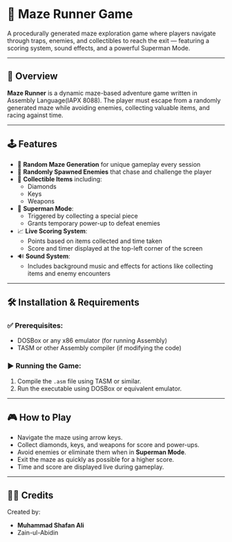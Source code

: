 # 🧩 Maze Runner Game

A procedurally generated maze exploration game where players navigate through traps, enemies, and collectibles to reach the exit — featuring a scoring system, sound effects, and a powerful Superman Mode.

---

## 🎯 Overview

**Maze Runner** is a dynamic maze-based adventure game written in Assembly Language(IAPX 8088). The player must escape from a randomly generated maze while avoiding enemies, collecting valuable items, and racing against time.

---

## 🕹️ Features

- 🔄 **Random Maze Generation** for unique gameplay every session
- 👾 **Randomly Spawned Enemies** that chase and challenge the player
- 💎 **Collectible Items** including:
  - Diamonds
  - Keys
  - Weapons
- 🦸 **Superman Mode**:
  - Triggered by collecting a special piece
  - Grants temporary power-up to defeat enemies
- 📈 **Live Scoring System**:
  - Points based on items collected and time taken
  - Score and timer displayed at the top-left corner of the screen
- 🔊 **Sound System**:
  - Includes background music and effects for actions like collecting items and enemy encounters

---

## 🛠️ Installation & Requirements

### ✅ Prerequisites:
- DOSBox or any x86 emulator (for running Assembly)
- TASM or other Assembly compiler (if modifying the code)

### ▶️ Running the Game:
1. Compile the `.asm` file using TASM or similar.
2. Run the executable using DOSBox or equivalent emulator.

---

## 🎮 How to Play

- Navigate the maze using arrow keys.
- Collect diamonds, keys, and weapons for score and power-ups.
- Avoid enemies or eliminate them when in **Superman Mode**.
- Exit the maze as quickly as possible for a higher score.
- Time and score are displayed live during gameplay.

---

## 🧑‍💻 Credits

Created by:
- **Muhammad Shafan Ali**
- Zain-ul-Abidin
